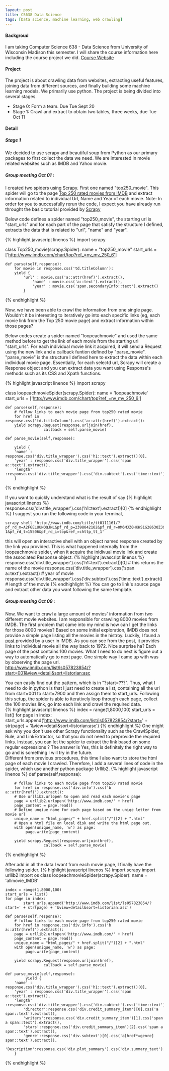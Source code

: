 ```yaml
---
layout: post
title: CS638 Data Science
tags: [Data science, machine learning, web crawling]
---
```


#### Backgroud
I am taking Computer Science 638 - Data Science from University of Wisconsin Madison this semester. I will share the course information here including the course project we did. [Course Website](https://sites.google.com/site/anhaidgroup/courses/cs-638-fall-2016)

#### Project
The project is about crawling data from websites, extracting useful features, joining data from different sources, and finally building some machine learning models. We primarily use python. The project is being divided into several stages.

* Stage 0: Form a team. Due Tue Sept 20
* Stage 1: Crawl and extract to obtain two tables, three weeks, due Tue Oct 11



#### Detail


##### Stage 1
We decided to use scrapy and beautiful soup from Python as our primary packages to first collect the data we need. We are interested in movie related websites such as IMDB and Yahoo movie. 

##### Group meeting Oct 01 :  
I created two spiders using Scrapy. First one named "top250_movie". This spider will go to the page [Top 250 rated movies from IMDB](http://www.imdb.com/chart/top?ref_=nv_mv_250_6) and extract information related to individual Url, Name and Year of each movie. Note: In order for you to successfully rerun the code, I expect you have already run throught the basic tutorial provided by [Scrapy](https://doc.scrapy.org/en/latest/intro/tutorial.html)

Below code defines a spider named "top250_movie", the starting url is "start_urls" and for each part of the page that satisfy the structure I defined, extracts the data that is related to "url", "name" and "year".  

{% highlight javascript linenos %}
import scrapy

class Top250_movie(scrapy.Spider):
	name = "top250_movie"
	start_urls = ['http://www.imdb.com/chart/top?ref_=nv_mv_250_6']
	
	def parse(self,response):
	    for movie in response.css('td.titleColumn'):
		yield {
			'url' : movie.css('a::attr(href)').extract(),
        		'name' : movie.css('a::text').extract(),
        		'year' : movie.css('span.secondaryInfo::text').extract()	
			}
{% endhighlight %}

Now, we have been able to crawl the information from one single page. Wouldn't it be interesting to iteratively go into each specific links (eg, each movie link from the Top 250 movie page) and extract information within those pages?

Below codes create a spider named "loopeachmovie" and used the same method before to get the link of each movie from the starting url "start_urls". For each individual movie link it acquired, it will send a Request using the new link and a callback funtion defined by "parse_movie". "parse_movie" is the structure I defined here to extract the data within each individual movie page. Essentially, for each selectd url, Scrapy will create a Response object and you can extract data you want using Response's methods such as its CSS and Xpath functions.

{% highlight javascript linenos %}
import scrapy

class loopeachmovieSpider(scrapy.Spider):
	name = 'loopeachmovie'
	start_urls = ['http://www.imdb.com/chart/top?ref_=nv_mv_250_6']
	
	def parse(self,response):
	    # follow links to each movie page from top250 rated movie
	    for href in response.css('td.titleColumn').css('a::attr(href)').extract():
		yield scrapy.Request(response.urljoin(href),
				     callback = self.parse_movie)
				     
	def parse_movie(self,response):
	    
	    yield {
		'name' : response.css('div.title_wrapper').css('h1::text').extract()[0],
		'year' : response.css('div.title_wrapper').css('span a::text').extract(),
		'length' :response.css('div.title_wrapper').css('div.subtext').css('time::text').extract() 
		}
{% endhighlight %}

If you want to quickly understand what is the result of say 
{% highlight javascript linenos %}
response.css('div.title_wrapper').css('h1::text').extract()[0]
{% endhighlight %}
I suggest you run the following code in your terminal, 

```
scrapy shell 'http://www.imdb.com/title/tt0111161/?pf_rd_m=A2FGELUUNOQJNL&pf_rd_p=2398042102&pf_rd_r=0M6MJZ0HKHS1G28630ZJ&pf_rd_s=center-1&pf_rd_t=15506&pf_rd_i=top&ref_=chttp_tt_1'
```
this will open an interactive shell with an object named response created by the link you provided. This is what happened internally from the loopeachmovie spider, when it acquire the inidivual movie link and create the associated Response object.
{% highlight javascript linenos %}
response.css('div.title_wrapper').css('h1::text').extract()[0] # this returns the name of the movie
response.css('div.title_wrapper').css('span a::text').extract() # year of movie
response.css('div.title_wrapper').css('div.subtext').css('time::text').extract() # length of the movie
{% endhighlight %}
You can go to link's source page and extract other data you want following the same template.


##### Group meeting Oct 09 :
Now, We want to crawl a large amount of movies' information from two different movie websites. I am responsible for crawling 8000 movies from IMDB. The first problem that came into my mind is how can I get the links for those 8000 movies? Based on some initial exploration, IMDB does not provide a simple page listing all the movies in the histroy. Luckily, I found a [post](http://www.imdb.com/list/ls057823854/?start=001&view=detail&sort=listorian:asc) provided by a user in IMDB. As you can see from the post, it provides links to individual movie all the way back to 1972. Nice surprise ha? Each page of the post contains 100 movies. What I need to do next is figure out a way to automatically go to next page. One simple way I came up with was by observing the page url.  
http://www.imdb.com/list/ls057823854/?start=001&view=detail&sort=listorian:asc  

You can easily find out the pattern, which is in "?start=???". Thus, what I need to do in python is that I just need to create a list, containing all the url from start=001 to start=7900 and then assign them to start_urls.  Following this setup, the spider is able to iteratively loop through each page, collect the 100 movies link, go into each link and crawl the required data.  
{% highlight javascript linenos %}
index = range(1,8000,100)
start_urls = list()
for page in index:
    	start_urls.append('http://www.imdb.com/list/ls057823854/?start=' + str(page) + '&view=detail&sort=listorian:asc')
{% endhighlight %}
One might ask why you don't use other Scrapy functionality such as the CrawlSpider, Rule, and LinkExtractor, so that you do not need to preprovide the required links. Instead, you can let the spider to extract the link based on some regular expressions ? The answer is Yes, this is definitely the right way to go and is something I will try in the future.  
Different from previous procedures, this time I also want to store the html page of each movie I crawled. Therefore, I add a several lines of code in the spider, which use another python package Urllib2. 
{% highlight javascript linenos %}
def parse(self,response):
	 
	    # follow links to each movie page from top250 rated movie
	    for href in response.css('div.info').css('b a::attr(href)').extract():
		# Use urllib2.urlopen to open and read each movie's page
		page = urllib2.urlopen('http://www.imdb.com/' + href)
		page_content = page.read()
		# Define unqiue name for each page based on the uniqe letter from movie url
		unique_name = "html_pages/" + href.split("/")[2] + ".html"
		# Open a html file on local disk and write the html page out.
		with open(unique_name, 'w') as page:
		     page.write(page_content)
        
		yield scrapy.Request(response.urljoin(href),
				     callback = self.parse_movie)
{% endhighlight %}

After add in all the data I want from each movie page, I finally have the following spider.
{% highlight javascript linenos %}
import scrapy
import urllib2
import os
class loopeachmovieSpider(scrapy.Spider):
	name = 'allmovie_IMDB'

	index = range(1,8000,100)
	start_urls = list()
	for page in index:
    		start_urls.append('http://www.imdb.com/list/ls057823854/?start=' + str(page) + '&view=detail&sort=listorian:asc')

	def parse(self,response):	 
	    # follow links to each movie page from top250 rated movie
	    for href in response.css('div.info').css('b a::attr(href)').extract():
		page = urllib2.urlopen('http://www.imdb.com/' + href)
		page_content = page.read()
		unique_name = "html_pages/" + href.split("/")[2] + ".html"
		with open(unique_name, 'w') as page:
		     page.write(page_content)
        
		yield scrapy.Request(response.urljoin(href),
				     callback = self.parse_movie)
				     
	def parse_movie(self,response):
             yield {
		'name' : response.css('div.title_wrapper').css('h1::text').extract()[0],
		'year' : response.css('div.title_wrapper').css('span a::text').extract(),
		'length' :response.css('div.title_wrapper').css('div.subtext').css('time::text').extract(),
        	'director':response.css('div.credit_summary_item')[0].css('a span::text').extract(),
        	'writers':response.css('div.credit_summary_item')[1].css('span a span::text').extract(),
        	'stars':response.css('div.credit_summary_item')[2].css('span a span::text').extract(),
        	'genre':response.css('div.subtext')[0].css('a[href*=genre] span::text').extract(),
        	'Description':response.css('div.plot_summary').css('div.summary_text').css('div::text').extract()
		}
{% endhighlight %}


